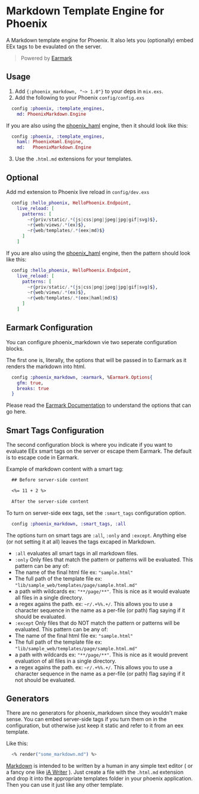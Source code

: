 # Markdown Template Engine for Phoenix

A Markdown template engine for Phoenix. It also lets you (optionally) embed EEx tags to be evaulated on the server.

> Powered by [Earmark](https://github.com/pragdave/earmark)

## Usage

1. Add `{:phoenix_markdown, "~> 1.0"}` to your deps in `mix.exs`.
2. Add the following to your Phoenix `config/config.exs`
```elixir
  config :phoenix, :template_engines,
    md: PhoenixMarkdown.Engine
```

If you are also using the [phoenix_haml](https://github.com/chrismccord/phoenix_haml) engine, then it should look like this:
```elixir
  config :phoenix, :template_engines,
    haml: PhoenixHaml.Engine,
    md:   PhoenixMarkdown.Engine
```

3. Use the `.html.md` extensions for your templates.

## Optional

Add md extension to Phoenix live reload in `config/dev.exs`

```elixir
  config :hello_phoenix, HelloPhoenix.Endpoint,
    live_reload: [
      patterns: [
        ~r{priv/static/.*(js|css|png|jpeg|jpg|gif|svg)$},
        ~r{web/views/.*(ex)$},
        ~r{web/templates/.*(eex|md)$}
      ]
    ]
```

If you are also using the [phoenix_haml](https://github.com/chrismccord/phoenix_haml) engine,
then the pattern should look like this:

```elixir
  config :hello_phoenix, HelloPhoenix.Endpoint,
    live_reload: [
      patterns: [
        ~r{priv/static/.*(js|css|png|jpeg|jpg|gif|svg)$},
        ~r{web/views/.*(ex)$},
        ~r{web/templates/.*(eex|haml|md)$}
      ]
    ]
```

## Earmark Configuration

You can configure phoenix_markdown vie two seperate configuration blocks.

The first one is,
literally, the options that will be passed in to Earmark as it renders the markdown into html.

```elixir
  config :phoenix_markdown, :earmark, %Earmark.Options{
    gfm: true,
    breaks: true
  }
```

Please read the [Earmark Documentation](https://hexdocs.pm/earmark/Earmark.html#as_html!/2) to understand
the options that can go here.

## Smart Tags Configuration

The second configuration block is where you indicate if you want to evaluate EEx smart tags on the server
or escape them Earmark. The default is to escape code in Earmark.

Example of markdown content with a smart tag:

```markdown
  ## Before server-side content

  <%= 11 + 2 %>

  After the server-side content
```

To turn on server-side eex tags, set the `:smart_tags` configuration option.

```elixir
  config :phoenix_markdown, :smart_tags, :all
```

The options turn on smart tags are `:all`, `:only` and `:except`. Anything else (or not setting it at all)
leaves the tags excaped in Markdown.

* `:all` evaluates all smart tags in all markdown files.
* `:only` Only files that match the pattern or patterns will be evaluated. This pattern can be any of:
* The name of the final html file ex: `"sample.html"`
* The full path of the template file ex: `"lib/sample_web/templates/page/sample.html.md"`
* a path with wildcards ex: `"**/page/**"`. This is nice as it would evaluate all files in a single directory.
* a regex agains the path. ex: `~r/.+%%.+/`. This allows you to use a character sequence in the name as a per-file (or path) flag saying if it should be evaluated.
* `:except` Only files that do NOT match the pattern or patterns will be evaluated. This pattern can be any of:
* The name of the final html file ex: `"sample.html"`
* The full path of the template file ex: `"lib/sample_web/templates/page/sample.html.md"`
* a path with wildcards ex: `"**/page/**"`. This is nice as it would prevent evaluation of all files in a single directory.
* a regex agains the path. ex: `~r/.+%%.+/`. This allows you to use a character sequence in the name as a per-file (or path) flag saying if it not should be evaluated.


## Generators

There are no generators for phoenix_markdown since they wouldn't make sense. You can embed server-side
tags if you turn them on in the configuration, but otherwise just keep it static and refer to it from
an eex template.

Like this:
```elixir
  <% render("some_markdown.md") %>
```

[Markdown](https://daringfireball.net/projects/markdown/) is intended to be written by a human
in any simple text editor ( or a fancy one like [iA Writer](https://ia.net/writer) ). Just create
a file with the `.html.md` extension and drop it into the appropriate templates folder in your
phoenix application. Then you can use it just like any other template.